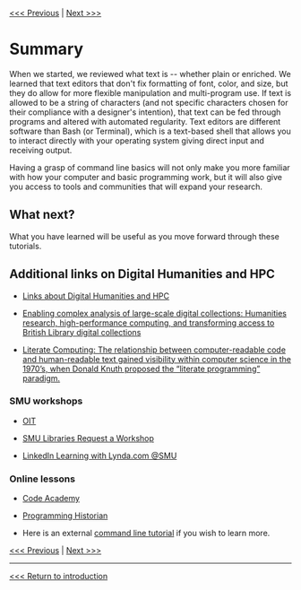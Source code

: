 [<<< Previous](which-lang.md) | [Next >>>](glossary.md)


# Summary

When we started, we reviewed what text is -- whether plain or enriched. We learned that text editors that don't fix formatting of font, color, and size, but they do allow for more flexible manipulation and multi-program use. If text is allowed to be a string of characters (and not specific characters chosen for their compliance with a designer's intention), that text can be fed through programs and altered with automated regularity. Text editors are different software than Bash (or Terminal), which is a text-based shell that allows you to interact directly with your operating system giving direct input and receiving output. 

Having a grasp of command line basics will not only make you more familiar with how your computer and basic programming work, but it will also give you access to tools and communities that will expand your research.


## What next?

What you have learned will be useful as you move forward through these tutorials. 

## Additional links on Digital Humanities and HPC
* [Links about Digital Humanities and HPC](https://www.sharcnet.ca/dh-hpc/index.php/Links_about_Digital_Humanities_and_HPC)

* [Enabling complex analysis of large-scale digital collections: Humanities research, high-performance computing, and transforming access to British Library digital collections](https://academic.oup.com/dsh/article/33/2/456/3789810)

* [Literate Computing: The relationship between computer-readable code and human-readable text gained visibility within computer science in the 1970’s, when Donald Knuth proposed the “literate programming” paradigm.](https://programminghistorian.org/en/lessons/jupyter-notebooks#literate-computing) 

### SMU workshops

* [OIT](https://www.smu.edu/OIT/Training) 

* [SMU Libraries Request a Workshop](https://www.smu.edu/libraries/fondren/services/workshops)

* [LinkedIn Learning with Lynda.com @SMU](https://www.smu.edu/OIT/Services/LinkedIn)

###  Online lessons

* [Code Academy](https://www.codecademy.com/) 

* [Programming Historian](https://programminghistorian.org/)

* Here is an external [command line tutorial]( https://ryanstutorials.net/linuxtutorial/) if you wish to learn more.


[<<< Previous](which-lang.md) | [Next >>>](glossary.md)

-----

[<<< Return to introduction](https://github.com/SouthernMethodistUniversity/coding)


